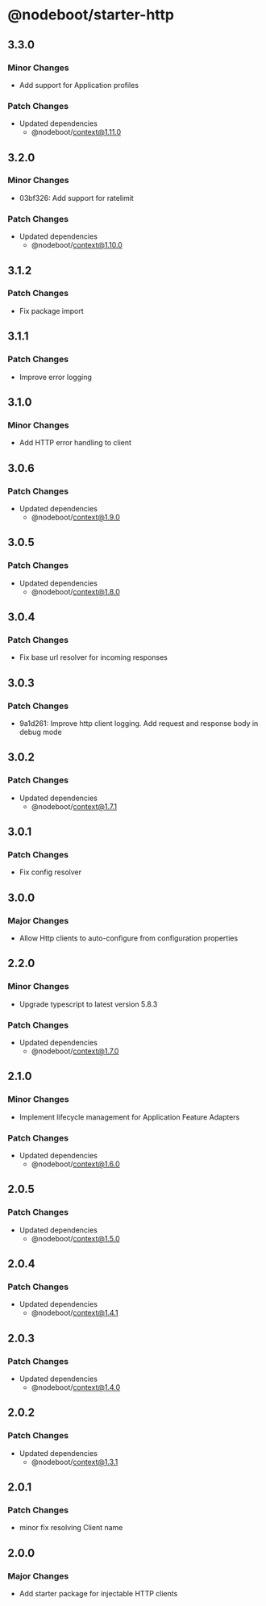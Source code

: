# @nodeboot/starter-http

## 3.3.0

### Minor Changes

-   Add support for Application profiles

### Patch Changes

-   Updated dependencies
    -   @nodeboot/context@1.11.0

## 3.2.0

### Minor Changes

-   03bf326: Add support for ratelimit

### Patch Changes

-   Updated dependencies
    -   @nodeboot/context@1.10.0

## 3.1.2

### Patch Changes

-   Fix package import

## 3.1.1

### Patch Changes

-   Improve error logging

## 3.1.0

### Minor Changes

-   Add HTTP error handling to client

## 3.0.6

### Patch Changes

-   Updated dependencies
    -   @nodeboot/context@1.9.0

## 3.0.5

### Patch Changes

-   Updated dependencies
    -   @nodeboot/context@1.8.0

## 3.0.4

### Patch Changes

-   Fix base url resolver for incoming responses

## 3.0.3

### Patch Changes

-   9a1d261: Improve http client logging. Add request and response body in debug mode

## 3.0.2

### Patch Changes

-   Updated dependencies
    -   @nodeboot/context@1.7.1

## 3.0.1

### Patch Changes

-   Fix config resolver

## 3.0.0

### Major Changes

-   Allow Http clients to auto-configure from configuration properties

## 2.2.0

### Minor Changes

-   Upgrade typescript to latest version 5.8.3

### Patch Changes

-   Updated dependencies
    -   @nodeboot/context@1.7.0

## 2.1.0

### Minor Changes

-   Implement lifecycle management for Application Feature Adapters

### Patch Changes

-   Updated dependencies
    -   @nodeboot/context@1.6.0

## 2.0.5

### Patch Changes

-   Updated dependencies
    -   @nodeboot/context@1.5.0

## 2.0.4

### Patch Changes

-   Updated dependencies
    -   @nodeboot/context@1.4.1

## 2.0.3

### Patch Changes

-   Updated dependencies
    -   @nodeboot/context@1.4.0

## 2.0.2

### Patch Changes

-   Updated dependencies
    -   @nodeboot/context@1.3.1

## 2.0.1

### Patch Changes

-   minor fix resolving Client name

## 2.0.0

### Major Changes

-   Add starter package for injectable HTTP clients
